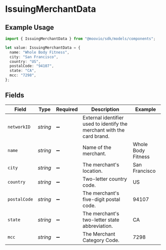 # IssuingMerchantData

## Example Usage

```typescript
import { IssuingMerchantData } from "@moovio/sdk/models/components";

let value: IssuingMerchantData = {
  name: "Whole Body Fitness",
  city: "San Francisco",
  country: "US",
  postalCode: "94107",
  state: "CA",
  mcc: "7298",
};
```

## Fields

| Field                                                                  | Type                                                                   | Required                                                               | Description                                                            | Example                                                                |
| ---------------------------------------------------------------------- | ---------------------------------------------------------------------- | ---------------------------------------------------------------------- | ---------------------------------------------------------------------- | ---------------------------------------------------------------------- |
| `networkID`                                                            | *string*                                                               | :heavy_minus_sign:                                                     | External identifier used to identify the merchant with the card brand. |                                                                        |
| `name`                                                                 | *string*                                                               | :heavy_minus_sign:                                                     | Name of the merchant.                                                  | Whole Body Fitness                                                     |
| `city`                                                                 | *string*                                                               | :heavy_minus_sign:                                                     | The merchant's location.                                               | San Francisco                                                          |
| `country`                                                              | *string*                                                               | :heavy_minus_sign:                                                     | Two-letter country code.                                               | US                                                                     |
| `postalCode`                                                           | *string*                                                               | :heavy_minus_sign:                                                     | The merchant's five-digit postal code.                                 | 94107                                                                  |
| `state`                                                                | *string*                                                               | :heavy_minus_sign:                                                     | The merchant's two-letter state abbreviation.                          | CA                                                                     |
| `mcc`                                                                  | *string*                                                               | :heavy_minus_sign:                                                     | The Merchant Category Code.                                            | 7298                                                                   |